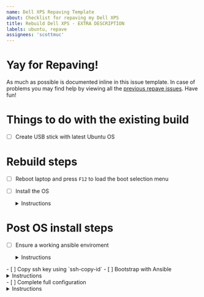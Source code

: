 ```yaml
---
name: Dell XPS Repaving Template
about: Checklist for repaving my Dell XPS
title: Rebuild Dell XPS - EXTRA DESCRIPTION
labels: ubuntu, repave
assignees: 'scottmuc'
---
```

<!--
From: https://gist.github.com/pierrejoubert73/902cc94d79424356a8d20be2b382e1ab
<details>
  <summary>Instructions</summary>

  moar markdown
</details>
-->
# Yay for Repaving!

As much as possible is documented inline in this issue template. In case of problems you may find help by viewing
all the [previous repave issues][repave-history]. Have fun!

[repave-history]: https://github.com/scottmuc/infrastructure/issues?q=is%3Aissue+is%3Aclosed+label%3Aubuntu+label%3Arepave

# Things to do with the existing build

- [ ] Create USB stick with latest Ubuntu OS

</details>

# Rebuild steps

- [ ] Reboot laptop and press `F12` to load the boot selection menu
- [ ] Install the OS <details>
  <summary>Instructions</summary>

  * https://ubuntu.com/tutorials/install-ubuntu-server#1-overview
  * Create a user called `bootstrap` with a password `bootstrap`
</details>

# Post OS install steps

- [ ] Ensure a working ansible enviroment <details>
  <summary>Instructions</summary>

  Not much to say except use `virtualenv`. I don't have a consistent way to set this up because
  my macbook might be my controller, or my windows WSL host will be.
</details>
- [ ] Copy ssh key using `ssh-copy-id`
- [ ] Bootstrap with Ansible <details>
  <summary>Instructions</summary>

  `ansible-playbook -i 192.168.2.11, --become --ask-become-pass ./bootstrap-playbook.yml`
</details>
- [ ] Complete full configuration <details>
  <summary>Instructions</summary>

  `ansible-playbook -i 192.168.2.11, --become ./main-playbook.yml`
</details>
